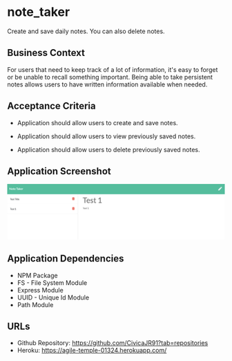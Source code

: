 # note_taker
Create and save daily notes. You can also delete notes.

## Business Context

For users that need to keep track of a lot of information, it's easy to forget or be unable to recall something important. Being able to take persistent notes allows users to have written information available when needed.

## Acceptance Criteria

* Application should allow users to create and save notes.

* Application should allow users to view previously saved notes.

* Application should allow users to delete previously saved notes.

## Application Screenshot 
![notetake](./image/notetaker.png)

## Application Dependencies
* NPM Package
* FS - File System Module
* Express Module
* UUID - Unique Id Module
* Path Module

## URLs
* Github Repository: https://github.com/CivicaJR91?tab=repositories
* Heroku: https://agile-temple-01324.herokuapp.com/
